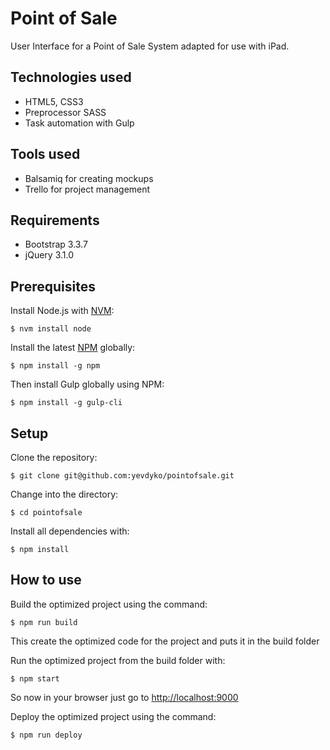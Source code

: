 # Point of Sale

User Interface for a Point of Sale System adapted for use with iPad.

## Technologies used

- HTML5, CSS3
- Preprocessor SASS
- Task automation with Gulp

## Tools used

- Balsamiq for creating mockups
- Trello for project management

## Requirements

- Bootstrap 3.3.7
- jQuery 3.1.0

## Prerequisites

Install Node.js with [NVM](https://github.com/creationix/nvm):

    $ nvm install node

Install the latest [NPM](https://www.npmjs.com/) globally:

    $ npm install -g npm

Then install Gulp globally using NPM:

    $ npm install -g gulp-cli

## Setup

Clone the repository:

    $ git clone git@github.com:yevdyko/pointofsale.git

Change into the directory:

    $ cd pointofsale

Install all dependencies with:

    $ npm install

## How to use

Build the optimized project using the command:

    $ npm run build

This create the optimized code for the project and puts it in the build folder

Run the optimized project from the build folder with:

    $ npm start

So now in your browser just go to [http://localhost:9000](http://localhost:9000)

Deploy the optimized project using the command:

    $ npm run deploy
